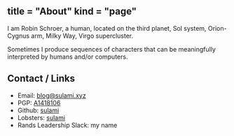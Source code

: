 title = "About"
kind = "page"
---

I am Robin Schroer, a human, located on the third planet, Sol system, Orion-Cygnus arm, Milky Way, Virgo supercluster.

Sometimes I produce sequences of characters that can be meaningfully interpreted by humans and/or computers.

## Contact / Links

- Email: [blog@sulami.xyz](mailto:blog@sulami.xyz)
- PGP: [A1418106](/pubkey.txt)
- Github: [sulami](https://github.com/sulami)
- Lobsters: [sulami](https://lobste.rs/sulami)
- Rands Leadership Slack: my name

